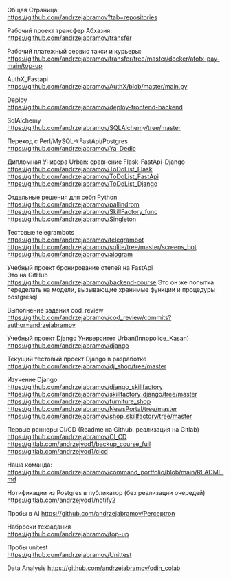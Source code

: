 Общая Страница:  
https://github.com/andrzejabramov?tab=repositories

Рабочий проект трансфер Абхазия:  
https://github.com/andrzejabramov/transfer

Рабочий платежный сервис такси и курьеры:  
https://github.com/andrzejabramov/transfer/tree/master/docker/atotx-pay-main/top-up

AuthX_Fastapi  
https://github.com/andrzejabramov/AuthX/blob/master/main.py

Deploy  
https://github.com/andrzejabramov/deploy-frontend-backend

SqlAlchemy  
https://github.com/andrzejabramov/SQLAlchemy/tree/master

Переход с Perl/MySQL->FastApi/Postgres  
https://github.com/andrzejabramov/Ya_Dedic

Дипломная Универа Urban: сравнение Flask-FastApi-Django  
https://github.com/andrzejabramov/ToDoList_Flask
https://github.com/andrzejabramov/ToDoList_FastApi
https://github.com/andrzejabramov/ToDoList_Django

Отдельные решения для себя Python  
https://github.com/andrzejabramov/pallindrom
https://github.com/andrzejabramov/SkillFactory_func
https://github.com/andrzejabramov/Singleton

Тестовые telegrambots    
https://github.com/andrzejabramov/telegrambot
https://github.com/andrzejabramov/sqlite/tree/master/screens_bot
https://github.com/andrzejabramov/aiogram

Учебный проект бронирование отелей на FastApi  
Это на GitHub  
https://github.com/andrzejabramov/backend-course
Это он же попытка переделать на модели, вызывающие хранимые функции и процедуры postgresql  

Выполнение задания cod_review  
https://github.com/andrzejabramov/cod_review/commits?author=andrzejabramov

Учебный проект Django Университет Urban(Innopolice_Kasan)  
https://github.com/andrzejabramov/django

Текущий тестовый проект Django в разработке  
https://github.com/andrzejabramov/dj_shop/tree/master

Изучение Django   
https://github.com/andrzejabramov/django_skillfactory
https://github.com/andrzejabramov/skillfactory_django/tree/master
https://github.com/andrzejabramov/furniture_shop
https://github.com/andrzejabramov/NewsPortal/tree/master
https://github.com/andrzejabramov/shop_skillfactory/tree/master

Первые раннеры CI/CD (Readme на Github, реализация на Gitlab)  
https://github.com/andrzejabramov/CI_CD
https://gitlab.com/andrzejvod1/backup_course_full
https://gitlab.com/andrzejvod1/cicd

Наша команда:  
https://github.com/andrzejabramov/command_portfolio/blob/main/README.md

Нотификации из Postgres в публикатор (без реализации очередей)  
https://gitlab.com/andrzejvod1/notify2

Пробы в AI 
https://github.com/andrzejabramov/Perceptron

Наброски техзадания  
https://github.com/andrzejabramov/top-up

Пробы unitest  
https://github.com/andrzejabramov/Unittest

Data Analysis
https://github.com/andrzejabramov/odin_colab
